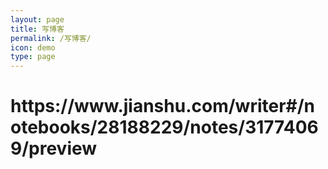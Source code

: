 ```yaml
---
layout: page
title: 写博客
permalink: /写博客/
icon: demo
type: page
---
```

<h1><a>https://www.jianshu.com/writer#/notebooks/28188229/notes/31774069/preview</a></h1>